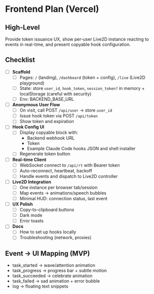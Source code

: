 # Frontend Plan (Vercel)

## High-Level
Provide token issuance UX, show per-user Live2D instance reacting to events in real-time, and present copyable hook configuration.

## Checklist
- [ ] __Scaffold__
  - [ ] Pages: `/` (landing), `/dashboard` (token + config), `/live` (Live2D playground)
  - [ ] State: store `user_id`, `hook_token`, `session_token?` in memory + localStorage (careful with security)
  - [ ] Env: BACKEND_BASE_URL
- [ ] __Anonymous User Flow__
  - [ ] On visit, call POST `/api/user` -> store `user_id`
  - [ ] Issue hook token via POST `/api/token`
  - [ ] Show token and expiration
- [ ] __Hook Config UI__
  - [ ] Display copyable block with:
    - Backend webhook URL
    - Token
    - Example Claude Code hooks JSON and shell installer
  - [ ] Regenerate token button
- [ ] __Real-time Client__
  - [ ] WebSocket connect to `/api/rt` with Bearer token
  - [ ] Auto-reconnect, heartbeat, backoff
  - [ ] Handle events and dispatch to Live2D controller
- [ ] __Live2D Integration__
  - [ ] One instance per browser tab/session
  - [ ] Map events -> animations/speech bubbles
  - [ ] Minimal HUD: connection status, last event
- [ ] __UX Polish__
  - [ ] Copy-to-clipboard buttons
  - [ ] Dark mode
  - [ ] Error toasts
- [ ] __Docs__
  - [ ] How to set up hooks locally
  - [ ] Troubleshooting (network, proxies)

## Event -> UI Mapping (MVP)
- task_started -> wave/attention animation
- task_progress -> progress bar + subtle motion
- task_succeeded -> celebrate animation
- task_failed -> sad animation + error bubble
- log -> floating text snippets
